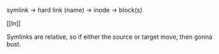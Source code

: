 symlink -> hard link (name) -> inode -> block(s)

[[ln]]

Symlinks are relative, so if either the source or target move, then gonna
bust.

